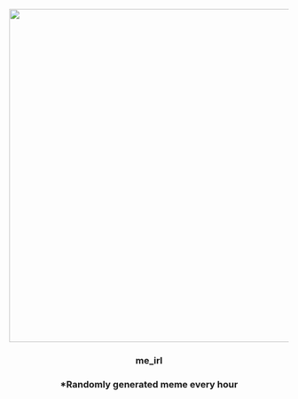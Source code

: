 <p align="center">
        <img src="https://i.imgur.com/yAGD1Wc.png" width="600" height="600">
        </p>
        <h3 align="center">me_irl</h3>
        <h3 align="center">*Randomly generated meme every hour</h3>
    